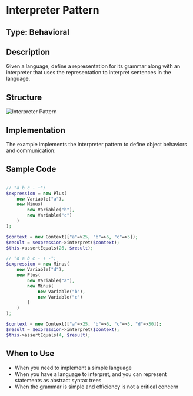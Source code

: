 # Interpreter Pattern

## Type: Behavioral

## Description
Given a language, define a representation for its grammar along with an interpreter that uses the representation to interpret sentences in the language.

## Structure
![Interpreter Pattern](https://github.com/olegre/DesignPatterns/blob/master/~images/Interpreter.png)

## Implementation
The example implements the Interpreter pattern to define object behaviors and communication:

## Sample Code

```php

// "a b c - +";
$expression = new Plus(
    new Variable("a"),
    new Minus(
        new Variable("b"),
        new Variable("c")
    )
);

$context = new Context(["a"=>25, "b"=>6, "c"=>5]);
$result = $expression->interpret($context);
$this->assertEquals(26, $result);

// "d a b c - + -";
$expression = new Minus(
    new Variable("d"),
    new Plus(
        new Variable("a"),
        new Minus(
            new Variable("b"),
            new Variable("c")
        )
    )
);

$context = new Context(["a"=>25, "b"=>6, "c"=>5, "d"=>30]);
$result = $expression->interpret($context);
$this->assertEquals(4, $result);
```

## When to Use
- When you need to implement a simple language
- When you have a language to interpret, and you can represent statements as abstract syntax trees
- When the grammar is simple and efficiency is not a critical concern
